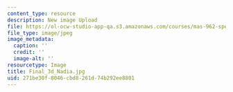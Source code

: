 ```yaml
---
content_type: resource
description: New image Upload
file: https://ol-ocw-studio-app-qa.s3.amazonaws.com/courses/mas-962-special-topics-new-textiles-spring-2010/271be30f8046cbd8261d74b292ee8801_Final_3d_Nadia.jpg
file_type: image/jpeg
image_metadata:
  caption: ''
  credit: ''
  image-alt: ''
resourcetype: Image
title: Final_3d_Nadia.jpg
uid: 271be30f-8046-cbd8-261d-74b292ee8801
---
```

